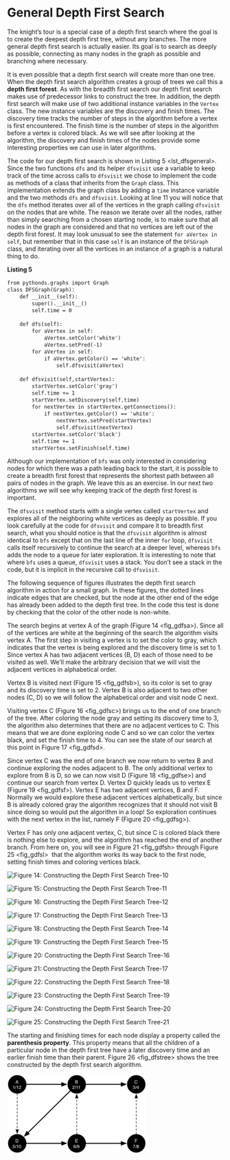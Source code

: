 General Depth First Search
==========================

The knight’s tour is a special case of a depth first search where the
goal is to create the deepest depth first tree, without any branches.
The more general depth first search is actually easier. Its goal is to
search as deeply as possible, connecting as many nodes in the graph as
possible and branching where necessary.

It is even possible that a depth first search will create more than one
tree. When the depth first search algorithm creates a group of trees we
call this a **depth first forest**. As with the breadth first search our
depth first search makes use of predecessor links to construct the tree.
In addition, the depth first search will make use of two additional
instance variables in the `Vertex` class. The new instance variables are
the discovery and finish times. The discovery time tracks the number of
steps in the algorithm before a vertex is first encountered. The finish
time is the number of steps in the algorithm before a vertex is colored
black. As we will see after looking at the algorithm, the discovery and
finish times of the nodes provide some interesting properties we can use
in later algorithms.

The code for our depth first search is shown in
Listing 5 &lt;lst\_dfsgeneral&gt;. Since the two functions `dfs` and its
helper `dfsvisit` use a variable to keep track of the time across calls
to `dfsvisit` we chose to implement the code as methods of a class that
inherits from the `Graph` class. This implementation extends the graph
class by adding a `time` instance variable and the two methods `dfs` and
`dfsvisit`. Looking at line 11 you will notice that the `dfs` method
iterates over all of the vertices in the graph calling `dfsvisit` on the
nodes that are white. The reason we iterate over all the nodes, rather
than simply searching from a chosen starting node, is to make sure that
all nodes in the graph are considered and that no vertices are left out
of the depth first forest. It may look unusual to see the statement
`for aVertex in self`, but remember that in this case `self` is an
instance of the `DFSGraph` class, and iterating over all the vertices in
an instance of a graph is a natural thing to do.

**Listing 5**

    from pythonds.graphs import Graph
    class DFSGraph(Graph):
        def __init__(self):
            super().__init__()
            self.time = 0

        def dfs(self):
            for aVertex in self:
                aVertex.setColor('white')
                aVertex.setPred(-1)
            for aVertex in self:
                if aVertex.getColor() == 'white':
                    self.dfsvisit(aVertex)

        def dfsvisit(self,startVertex):
            startVertex.setColor('gray')
            self.time += 1
            startVertex.setDiscovery(self.time)
            for nextVertex in startVertex.getConnections():
                if nextVertex.getColor() == 'white':
                    nextVertex.setPred(startVertex)
                    self.dfsvisit(nextVertex)
            startVertex.setColor('black')
            self.time += 1
            startVertex.setFinish(self.time)

Although our implementation of `bfs` was only interested in considering
nodes for which there was a path leading back to the start, it is
possible to create a breadth first forest that represents the shortest
path between all pairs of nodes in the graph. We leave this as an
exercise. In our next two algorithms we will see why keeping track of
the depth first forest is important.

The `dfsvisit` method starts with a single vertex called `startVertex`
and explores all of the neighboring white vertices as deeply as
possible. If you look carefully at the code for `dfsvisit` and compare
it to breadth first search, what you should notice is that the
`dfsvisit` algorithm is almost identical to `bfs` except that on the
last line of the inner `for` loop, `dfsvisit` calls itself recursively
to continue the search at a deeper level, whereas `bfs` adds the node to
a queue for later exploration. It is interesting to note that where
`bfs` uses a queue, `dfsvisit` uses a stack. You don’t see a stack in
the code, but it is implicit in the recursive call to `dfsvisit`.

The following sequence of figures illustrates the depth first search
algorithm in action for a small graph. In these figures, the dotted
lines indicate edges that are checked, but the node at the other end of
the edge has already been added to the depth first tree. In the code
this test is done by checking that the color of the other node is
non-white.

The search begins at vertex A of the graph
(Figure 14 &lt;fig\_gdfsa&gt;). Since all of the vertices are white at
the beginning of the search the algorithm visits vertex A. The first
step in visiting a vertex is to set the color to gray, which indicates
that the vertex is being explored and the discovery time is set to 1.
Since vertex A has two adjacent vertices (B, D) each of those need to be
visited as well. We’ll make the arbitrary decision that we will visit
the adjacent vertices in alphabetical order.

Vertex B is visited next (Figure 15 &lt;fig\_gdfsb&gt;), so its color is
set to gray and its discovery time is set to 2. Vertex B is also
adjacent to two other nodes (C, D) so we will follow the alphabetical
order and visit node C next.

Visiting vertex C (Figure 16 &lt;fig\_gdfsc&gt;) brings us to the end of
one branch of the tree. After coloring the node gray and setting its
discovery time to 3, the algorithm also determines that there are no
adjacent vertices to C. This means that we are done exploring node C and
so we can color the vertex black, and set the finish time to 4. You can
see the state of our search at this point in
Figure 17 &lt;fig\_gdfsd&gt;.

Since vertex C was the end of one branch we now return to vertex B and
continue exploring the nodes adjacent to B. The only additional vertex
to explore from B is D, so we can now visit D
(Figure 18 &lt;fig\_gdfse&gt;) and continue our search from vertex D.
Vertex D quickly leads us to vertex E (Figure 19 &lt;fig\_gdfsf&gt;).
Vertex E has two adjacent vertices, B and F. Normally we would explore
these adjacent vertices alphabetically, but since B is already colored
gray the algorithm recognizes that it should not visit B since doing so
would put the algorithm in a loop! So exploration continues with the
next vertex in the list, namely F (Figure 20 &lt;fig\_gdfsg&gt;).

Vertex F has only one adjacent vertex, C, but since C is colored black
there is nothing else to explore, and the algorithm has reached the end
of another branch. From here on, you will see in
Figure 21 &lt;fig\_gdfsh&gt; through Figure 25 &lt;fig\_gdfsl&gt;  that
the algorithm works its way back to the first node, setting finish times
and coloring vertices black.

![Figure 14: Constructing the Depth First Search
Tree-10](Figures/gendfsa.png)

![Figure 15: Constructing the Depth First Search
Tree-11](Figures/gendfsb.png)

![Figure 16: Constructing the Depth First Search
Tree-12](Figures/gendfsc.png)

![Figure 17: Constructing the Depth First Search
Tree-13](Figures/gendfsd.png)

![Figure 18: Constructing the Depth First Search
Tree-14](Figures/gendfse.png)

![Figure 19: Constructing the Depth First Search
Tree-15](Figures/gendfsf.png)

![Figure 20: Constructing the Depth First Search
Tree-16](Figures/gendfsg.png)

![Figure 21: Constructing the Depth First Search
Tree-17](Figures/gendfsh.png)

![Figure 22: Constructing the Depth First Search
Tree-18](Figures/gendfsi.png)

![Figure 23: Constructing the Depth First Search
Tree-19](Figures/gendfsj.png)

![Figure 24: Constructing the Depth First Search
Tree-20](Figures/gendfsk.png)

![Figure 25: Constructing the Depth First Search
Tree-21](Figures/gendfsl.png)

The starting and finishing times for each node display a property called
the **parenthesis property**. This property means that all the children
of a particular node in the depth first tree have a later discovery time
and an earlier finish time than their parent.
Figure 26 &lt;fig\_dfstree&gt; shows the tree constructed by the depth
first search algorithm.

![Figure 26: The Resulting Depth First Search Tree](Figures/dfstree.png)
